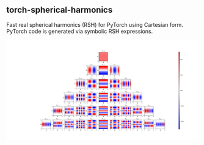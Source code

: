 ## **torch-spherical-harmonics**

Fast real spherical harmonics (RSH) for PyTorch using Cartesian form. PyTorch code is generated via symbolic RSH expressions.

![](etc/rsph_theta_phi.svg?raw=true&sanitize=true)
